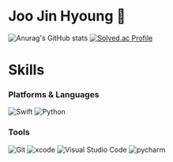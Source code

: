 # Joo Jin Hyoung 👋

<!--
**mhn03148/mhn03148** is a ✨ _special_ ✨ repository because its `README.md` (this file) appears on your GitHub profile.

Here are some ideas to get you started:

- 🔭 I’m currently working on ...
- 🌱 I’m currently learning ...
- 👯 I’m looking to collaborate on ...
- 🤔 I’m looking for help with ...
- 💬 Ask me about ...
- 📫 How to reach me: ...
- 😄 Pronouns: ...
- ⚡ Fun fact: ...
-->
![Anurag's GitHub stats](https://github-readme-stats.vercel.app/api?username=mhn03148&show_icons=true&theme=radical)
[![Solved.ac Profile](http://mazassumnida.wtf/api/v2/generate_badge?boj=mhn03148)](https://solved.ac/mhn03148/)

# Skills
### Platforms & Languages
![Swift](https://img.shields.io/badge/Swift-F05138.svg?&style=for-the-badge&logo=Swift&logoColor=white)
![Python](https://img.shields.io/badge/Python-3776AB.svg?&style=for-the-badge&logo=Python&logoColor=white)


### Tools
![Git](https://img.shields.io/badge/Git-F05032.svg?&style=for-the-badge&logo=Git&logoColor=white)
![xcode](https://img.shields.io/badge/xcode-147EFB.svg?&style=for-the-badge&logo=xcode&logoColor=white)
![Visual Studio Code](https://img.shields.io/badge/Visual%20Studio%20Code-007ACC.svg?&style=for-the-badge&logo=Visual%20Studio%20Code&logoColor=white)
![pycharm](https://img.shields.io/badge/pycharm-000000.svg?&style=for-the-badge&logo=pycharm&logoColor=white)

